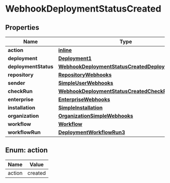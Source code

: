 
# WebhookDeploymentStatusCreated

## Properties
Name | Type | Description | Notes
------------ | ------------- | ------------- | -------------
**action** | [**inline**](#Action) |  | 
**deployment** | [**Deployment1**](Deployment1.md) |  | 
**deploymentStatus** | [**WebhookDeploymentStatusCreatedDeploymentStatus**](WebhookDeploymentStatusCreatedDeploymentStatus.md) |  | 
**repository** | [**RepositoryWebhooks**](RepositoryWebhooks.md) |  | 
**sender** | [**SimpleUserWebhooks**](SimpleUserWebhooks.md) |  | 
**checkRun** | [**WebhookDeploymentStatusCreatedCheckRun**](WebhookDeploymentStatusCreatedCheckRun.md) |  |  [optional]
**enterprise** | [**EnterpriseWebhooks**](EnterpriseWebhooks.md) |  |  [optional]
**installation** | [**SimpleInstallation**](SimpleInstallation.md) |  |  [optional]
**organization** | [**OrganizationSimpleWebhooks**](OrganizationSimpleWebhooks.md) |  |  [optional]
**workflow** | [**Workflow**](Workflow.md) |  |  [optional]
**workflowRun** | [**DeploymentWorkflowRun3**](DeploymentWorkflowRun3.md) |  |  [optional]


<a id="Action"></a>
## Enum: action
Name | Value
---- | -----
action | created



